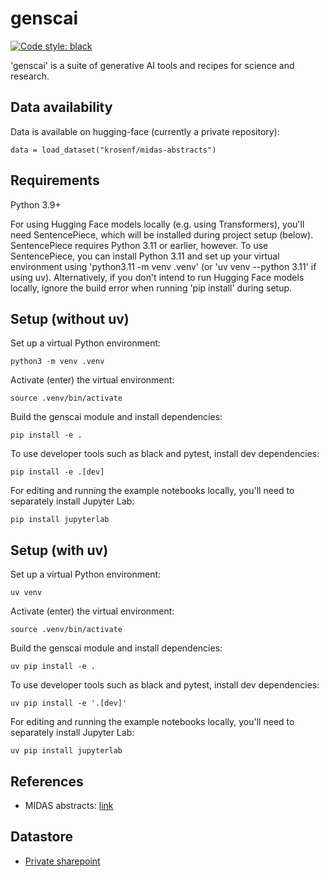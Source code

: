 # genscai

[![Code style: black](https://img.shields.io/badge/code%20style-black-000000.svg)](https://github.com/psf/black)

'genscai' is a suite of generative AI tools and recipes for science and research.


## Data availability
Data is available on hugging-face (currently a private repository):
```
data = load_dataset("krosenf/midas-abstracts")
```


## Requirements

Python 3.9+

For using Hugging Face models locally (e.g. using Transformers), you'll need SentencePiece, which will be installed during project setup (below). SentencePiece requires Python 3.11 or earlier, however. To use SentencePiece, you can install Python 3.11 and set up your virtual environment using 'python3.11 -m venv .venv' (or 'uv venv --python 3.11' if using uv). Alternatively, if you don't intend to run Hugging Face models locally, ignore the build error when running 'pip install' during setup.


## Setup (without uv)

Set up a virtual Python environment:
```
python3 -m venv .venv
```

Activate (enter) the virtual environment:
```
source .venv/bin/activate
```

Build the genscai module and install dependencies:
```
pip install -e .
```

To use developer tools such as black and pytest, install dev dependencies:
```
pip install -e .[dev]
```

For editing and running the example notebooks locally, you'll need to separately install Jupyter Lab:
```
pip install jupyterlab
```

## Setup (with uv)
Set up a virtual Python environment:
```
uv venv
```

Activate (enter) the virtual environment:
```
source .venv/bin/activate
```

Build the genscai module and install dependencies:
```
uv pip install -e .
```

To use developer tools such as black and pytest, install dev dependencies:
```
uv pip install -e '.[dev]'
```

For editing and running the example notebooks locally, you'll need to separately install Jupyter Lab:
```
uv pip install jupyterlab
```

## References
- MIDAS abstracts: [link](https://midasnetwork.us/papers/)


## Datastore
- [Private sharepoint](https://bmgf-my.sharepoint.com/:f:/g/personal/katherine_rosenfeld_gatesfoundation_org/EuwhqMcDjwpMhyFYme9FzOYBAsA4xxiuE2dOXLJtCozG8g?e=2NvSHa)
